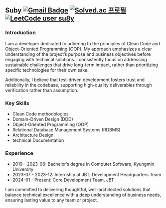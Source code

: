 
<!---
korsua/korsua is a ✨ special ✨ repository because its `README.md` (this file) appears on your GitHub profile.
You can click the Preview link to take a look at your changes.
--->
## Suby [![Gmail Badge](https://img.shields.io/badge/Gmail-d14836?style=flat-square&logo=Gmail&logoColor=white&link=mailto:k.bsa0530@gmail.com)](mailto:k.bsa0530@gmail.com) [![Solved.ac 프로필](http://mazassumnida.wtf/api/mini/generate_badge?boj=suby00)](https://solved.ac/suby00/) [![LeetCode user su8y](https://img.shields.io/badge/dynamic/json?style=flat&labelColor=black&color=%23ffa116&label=leetcode.com&query=solvedOverTotal&url=https%3A%2F%2Fleetcode-badge.vercel.app%2Fapi%2Fusers%2Fsu8y&logo=leetcode&logoColor=yellow)](https://leetcode.com/su8y/)

### Introduction
I am a developer dedicated to adhering to the principles of Clean Code and Object-Oriented Programming (OOP). My approach emphasizes a clear understanding of the project’s purpose and business objectives before engaging with technical solutions. I consistently focus on addressing sustainable challenges that drive long-term impact, rather than prioritizing specific technologies for their own sake.

Additionally, I believe that test-driven development fosters trust and reliability in the codebase, supporting high-quality deliverables through verification rather than assumption.

### Key Skills
* Clean Code methodologies
* Domain-Driven Design (DDD)
* Object-Oriented Programming (OOP)
* Relational Database Management Systems (RDBMS)
* Architecture Design
* technical Documentation
  
### Experience
* 2019 - 2023-06: Bachelor’s degree in Computer Software, Kyungmin University
* 2023-07 - 2023-12: Internship at JBT, Development Headquarters Team
* 2024-01 - Present: Core Development Team, JBT

I am committed to delivering thoughtful, well-architected solutions that balance technical excellence with a deep understanding of business needs, ensuring lasting value to any team or project.



<!---
<details>
<summary><h2>My Logs</h2></summary>
<div markdown=1>
* 2019 ~ 2023-06 (Kyungmin UV Dept.ComputerSoftware)    
* 2023-07 ~ 2023-12(JBT 개발본부 인턴쉽)    
* 2024-01 ~ ing(JBT 코어개발팀)     
</div>
</details>
--->

 <!--- [![Linkedin Badge](https://img.shields.io/badge/-LinkedIn-blue?style=flat-square&logo=Linkedin&logoColor=white&link=https://www.linkedin.com/in/mintae-kim-b1a627187/)](https://www.linkedin.com/in/mintae-kim-b1a627187/)
  [![Notion Profile Badge](https://img.shields.io/badge/-notion-black?style=flat-square&logo=notion&logoColor=white&link=https://www.notion.so/connor2doc/927888a45c604213866e33931cd06686)](https://connor2doc.notion.site/Connor-Library-v2-028186efde114d2a90150e786dcc6cb5)--->
